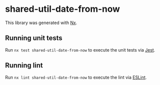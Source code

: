 # shared-util-date-from-now

This library was generated with [Nx](https://nx.dev).

## Running unit tests

Run `nx test shared-util-date-from-now` to execute the unit tests via [Jest](https://jestjs.io).

## Running lint

Run `nx lint shared-util-date-from-now` to execute the lint via [ESLint](https://eslint.org/).

